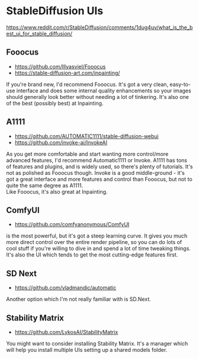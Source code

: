 # StableDiffusion UIs
https://www.reddit.com/r/StableDiffusion/comments/1dug4uv/what_is_the_best_ui_for_stable_diffusion/

## Fooocus
- https://github.com/lllyasviel/Fooocus
- https://stable-diffusion-art.com/inpainting/

If you're brand new, I'd recommend Fooocus.
It's got a very clean, easy-to-use interface and does some internal 
quality enhancements so your images should generally look better without
needing a lot of tinkering.  It's also one of the best (possibly best) 
at Inpainting.
  

## A1111
- https://github.com/AUTOMATIC1111/stable-diffusion-webui
- https://github.com/invoke-ai/InvokeAI

As you get more comfortable and start wanting more control/more advanced features, I'd recommend Automatic1111 or Invoke.
A1111 has tons of features and plugins, and is widely used, so there's
plenty of tutorials.  It's not as polished as Fooocus though.  Invoke 
is a good middle-ground - it's got a great interface and more features 
and control than Fooocus, but not to quite the same degree as A1111.  
Like Fooocus, it's also great at Inpainting.
  

## ComfyUI
- https://github.com/comfyanonymous/ComfyUI

is the most powerful, but it's got a steep learning curve.  It gives 
you much more direct control over the entire render pipeline, so you can
do lots of cool stuff if you're willing to dive in and spend a lot of 
time tweaking things.  It's also the UI which tends to get the most 
cutting-edge features first.
  
## SD Next
- https://github.com/vladmandic/automatic

Another option which I'm not really familiar with is SD.Next.
  
## Stability Matrix
- https://github.com/LykosAI/StabilityMatrix

You might want to consider installing Stability Matrix.  It's a manager which will help you install multiple UIs setting up a shared models folder.
  